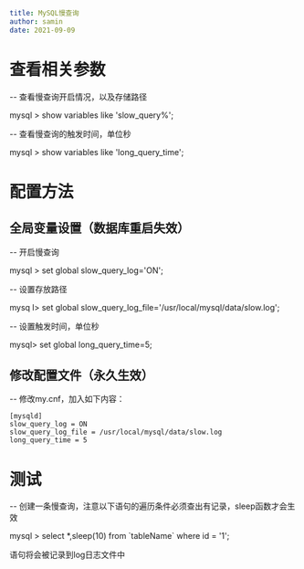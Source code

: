 ```yaml
title: MySQL慢查询
author: samin
date: 2021-09-09 
```

# 查看相关参数

-- 查看慢查询开启情况，以及存储路径

mysql > show variables like 'slow_query%';

-- 查看慢查询的触发时间，单位秒

mysql > show variables like 'long_query_time';

# 配置方法

## 全局变量设置（数据库重启失效）

-- 开启慢查询

mysql > set global slow_query_log='ON';

-- 设置存放路径

mysq l> set global slow_query_log_file='/usr/local/mysql/data/slow.log';

-- 设置触发时间，单位秒

mysql> set global long_query_time=5;

## 修改配置文件（永久生效）

-- 修改my.cnf，加入如下内容：

```
[mysqld]
slow_query_log = ON
slow_query_log_file = /usr/local/mysql/data/slow.log
long_query_time = 5
```

# 测试

-- 创建一条慢查询，注意以下语句的遍历条件必须查出有记录，sleep函数才会生效

mysql > select *,sleep(10) from \`tableName\` where id = '1';

语句将会被记录到log日志文件中